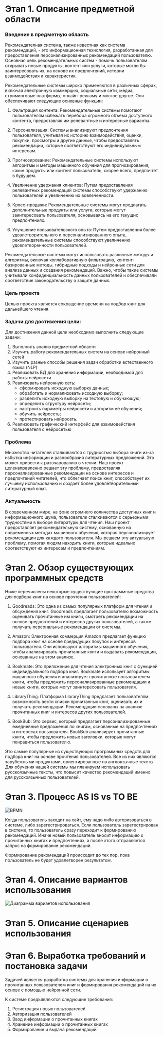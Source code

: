 # Этап 1. Описание предметной области  

### Введение в предметную область 
Рекомендателная система, также известная как система рекомендаций, - это информационная технология, разработанная для предоставления персонализированных рекомендаций пользователю. Основная цель рекомендательных систем - помочь пользователям открывать новые продукты, контент или услуги, которые могли бы заинтересовать их, на основе их предпочтений, истории взаимодействия и характеристик.

Рекомендательные системы широко применяются в различных сферах, включая электронную коммерцию, социальные сети, медиа, стриминговые платформы, онлайн-рекламу и многое другое. Они обеспечивают следующие основные функции:

1. Фильтрация контента: Рекомендательные системы помогают пользователям избежать перебора огромного объема доступного контента, предоставляя им релевантные и интересные варианты.

2. Персонализация: Системы анализируют предпочтения пользователя, учитывая их историю взаимодействия, оценки, покупки, просмотры и другие данные, чтобы предоставлять рекомендации, которые соответствуют его индивидуальным интересам.

3. Прогнозирование: Рекомендательные системы используют алгоритмы и методы машинного обучения для прогнозирования, какие продукты или контент пользователь, скорее всего, предпочтет в будущем.

4. Увеличение удержания клиентов: Путем предоставления релевантных рекомендаций системы способствуют удержанию пользователей и увеличению их вовлеченности.

5. Кросс-продажи: Рекомендательные системы могут предлагать дополнительные продукты или услуги, которые могут заинтересовать пользователя, основываясь на его текущих предпочтениях.

6. Улучшение пользовательского опыта: Путем предоставления более удовлетворительного и персонализированного опыта, рекомендательные системы способствуют увеличению удовлетворенности пользователей.

Рекомендательные системы могут использовать различные методы и алгоритмы, включая коллаборативную фильтрацию, контент-базированные методы, гибридные подходы и нейронные сети для анализа данных и создания рекомендаций. Важно, чтобы такие системы учитывали конфиденциальность данных пользователей и обеспечивали соответствие законодательству о защите данных.

### Цель проекта  
Целью проекта является сокращение времени на подбор книг для дальнейшего чтения.

### Задачи для достижения цели:
Для достижения данной цели необходимо выполнить следующие задачи:
1. Выполнить анализ предметной области
2. Изучить работу рекомендательных систем на основе нейронный сетей
3. Изучить разные способы решения задач обработки естественного языка (NLP)
4. Реализовать БД для хранения информации, необходимой для работы нейросети
5. Реализовать нейронную сеть:
   * сформировать исходную выборку данных;
   * обработать и нормализовать исходную выборку;
   * разделить исходную выборку на тестовую и обучающую;
   * определить структуру нейросети;
   * настроить параметры нейросети и алгоритм её обучения;
   * обучить нейросеть;
   * протестировать нейросеть.
6. Реализовать графический интерфейс для взаимодействия пользователя с нейросетью 

### Проблема  
Множество читателей сталкиваются с трудностью выбора книги из-за избытка информации и разнообразия литературных предложений. 
Это может привести к разочарованию в чтении. Наш проект целенаправленно решает эту проблему, 
предоставляя персонализированные рекомендации на основе интересов и предпочтений читателей, что облегчает поиск книг, 
способствует их лучшему использованию и создает более удовлетворительный литературный опыт.

### Актуальность  
В современном мире, на фоне огромного количества доступных книг и информационного шума, пользователи 
сталкиваются с серьезными трудностями  в выборе литературы для чтения. Наш проект предоставляет 
рекомендательную систему, основанную на современных методах машинного обучения, которая персонализирует рекомендации 
для каждого пользователя. Мы решаем эту актуальную проблему, помогая людям находить книги, 
которые идеально соответствуют их интересам и предпочтениям. 

# Этап 2. Обзор существующих программных средств  
Ниже перечислены некоторые существующие программные средства для подбора книг на основе прочтения пользователей:

1. Goodreads: Это одна из самых популярных платформ для чтения и обсуждения книг. Goodreads предлагает пользователю возможность оценивать прочитанные им книги, смотреть рекомендации на основе предпочтений и интересов других пользователей, а также получать персональные рекомендации от системы.

2. Amazon: Электронная коммерция Amazon предлагает функцию подбора книг на основе предыдущих покупок и интересов пользователя. Они используют алгоритмы машинного обучения, чтобы анализировать прочитанные книги и выдавать рекомендации, основанные на этом анализе.

3. Bookmate: Это приложение для чтения электронных книг с функцией индивидуального подбора книг. Bookmate использует алгоритмы машинного обучения и анализирует прочитанные пользователем книги, чтобы предложить персонализированные рекомендации и новые книги, которые могут заинтересовать пользователя.

4. LibraryThing: Платформа LibraryThing предлагает пользователям возможность вести списки прочитанных книг, оценивать их и получать рекомендации. Рекомендации основаны на анализе прочитанных книг и интересов других пользователей.

5. BookBub: Это сервис, который предлагает персонализированные ежедневные предложения по книгам, основанные на предпочтениях и интересах пользователя. BookBub анализирует прочитанные книги, чтобы предложить новые заголовки, которые могут понравиться пользователю.

Это самые популярные из существующих программных средств для подбора книг на основе прочтения пользователей. 
Все из них являются зарубежными продуктами, ориентированные на англоязычные тексты. Для обучения нашей системы мы планируем использовать русскоязычные тексты, что повысит качество рекомендаций именно для русскоязычных пользователей.

# Этап 3. Процесс AS IS vs TO BE
![BPMN](https://github.com/malivasileva/book-recommendation/blob/main/Анализ/img/diagram-_4_.png)

Когда пользователь заходит на сайт, ему надо либо авторизоваться в системе, либо зарегестрироваться. Если пользователь зарегестрирован в системе, то пользователь сразу переходит к формированию рекомендаций. Иначе новый пользователь вносит информацию о прочитанных книгах и предпочтениях, а после этого отправляется запрос на формирование рекомендаций.

Формирование рекомендаций происходит до тех пор, пока пользователь не будет удовлетворен результатом.

# Этап 4. Описание вариантов использования

![Диаграмма вариантов использования](https://github.com/malivasileva/book-recommendation/blob/main/Анализ/img/image.png)

# Этап 5. Описание сценариев использования

# Этап 6. Выработка требований и постановка задачи
Задачей является разработка системы для хранения информации о прочитанных пользователем книг и формирования рекомендаций на их основе с помощью нейронной сети. 

К системе предъявляются следующие требования:
1. Регистрация новых пользователей
2. Авторизация пользователей
3. Ввод информации о прочитанных книгах
4. Хранение информации о прочитанных книгах
5. Формирование и выдача рекомендаций
